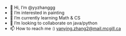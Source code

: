 - 👋 Hi, I’m @yyzhanggg
- 👀 I’m interested in painting
- 🌱 I’m currently learning Math & CS
- 💞️ I’m looking to collaborate on java/python
- 📫 How to reach me :) yanying.zhang2@mail.mcgill.ca

<!---
yyzhanggg/yyzhanggg is a ✨ special ✨ repository because its `README.md` (this file) appears on your GitHub profile.
You can click the Preview link to take a look at your changes.
--->

